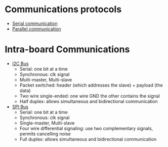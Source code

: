 # Communications protocols

- [Serial communication](https://en.wikipedia.org/wiki/Serial_communication)
- [Parallel communication](https://en.wikipedia.org/wiki/Parallel_communication)

# Intra-board Communications

- [I2C Bus](https://en.wikipedia.org/wiki/I%C2%B2C)
  - Serial: one bit at a time
  - Synchronous: clk signal
  - Multi-master, Multi-slave
  - Packet switched: header (which addresses the slave) + payload (the data)
  - Two wire single-ended: one wire GND the other contains the signal
  - Half duplex: allows simultaneous and bidirectional communication
- [SPI Bus](https://en.wikipedia.org/wiki/Serial_Peripheral_Interface)
  - Serial: one bit at a time
  - Synchronous: clk signal
  - Single-master, Multi-slave
  - Four wire differential signaling: use two complementary signals, permits cancelling noise
  - Full duplex: allows simultaneous and bidirectional communication
  